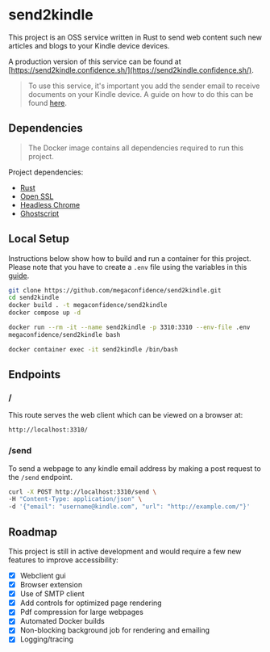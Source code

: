 # send2kindle

This project is an OSS service written in Rust to send web content such new
articles and blogs to your Kindle device
devices.

A production version of this service can be found at [https://send2kindle.confidence.sh/](https://send2kindle.confidence.sh/).

> To use this service, it's important you add the sender email to receive
> documents on your Kindle device. A guide on how to do this can be found
> [here](https://www.amazon.com/gp/help/customer/display.html?nodeId=GX9XLEVV8G4DB28H).

## Dependencies

> The Docker image contains all dependencies required to run this project.

Project dependencies:

- [Rust](https://www.rust-lang.org/tools/install)
- [Open SSL](https://github.com/openssl/openssl)
- [Headless Chrome](https://www.google.com/chrome/)
- [Ghostscript](https://ghostscript.com/docs/9.54.0/Install.htm)

## Local Setup

Instructions below show how to build and run a container for this project.
Please note that you have to create a `.env` file using the variables in this
[guide](./.env.example).

```sh
git clone https://github.com/megaconfidence/send2kindle.git
cd send2kindle
docker build . -t megaconfidence/send2kindle
docker compose up -d
```

```sh
docker run --rm -it --name send2kindle -p 3310:3310 --env-file .env
megaconfidence/send2kindle bash

docker container exec -it send2kindle /bin/bash
```

## Endpoints

### /

This route serves the web client which can be viewed on a browser at:

```sh
http://localhost:3310/
```

### /send

To send a webpage to any kindle email address by making a post request to the
`/send` endpoint.

```sh
curl -X POST http://localhost:3310/send \
-H "Content-Type: application/json" \
-d '{"email": "username@kindle.com", "url": "http://example.com/"}'
```

## Roadmap

This project is still in active development and would require a few new features
to improve accessibility:

- [x] Webclient gui
- [x] Browser extension
- [x] Use of SMTP client
- [x] Add controls for optimized page rendering
- [x] Pdf compression for large webpages
- [x] Automated Docker builds
- [x] Non-blocking background job for rendering and emailing
- [x] Logging/tracing
